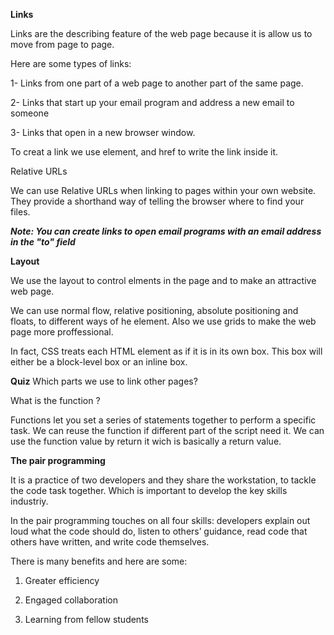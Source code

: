**Links**

Links are the describing feature of the web page because it is allow us to move from page to page. 

Here are some types of links: 

1- Links from one part of a web page to another part of the
same page.

2- Links that start up your email program and address a new
email to someone

3- Links that open in a new browser window.

To creat a link we use <a> element, and href to write the link inside it.

Relative URLs

We can use Relative URLs  when linking to pages within your own
website. They provide a shorthand way of telling the browser where to
find your files.


***Note: You can create links to open email programs with an
email address in the "to" field***


**Layout**

We use the layout to control elments in the page and to make an attractive web page. 

We can use normal flow, relative positioning, absolute positioning and floats, to different ways of he element. Also we use grids to make the web page more proffessional. 

In fact, CSS treats each HTML element as if it is in its
own box. This box will either be a block-level
box or an inline box.

**Quiz**
Which parts we use to link other pages?

What is the function ? 

Functions let you set a series of statements together to perform a
specific task. We can reuse the function if different part of the script need it. 
 We can use the function value by return it wich is basically a return value. 

 **The pair programming**

 It is a practice of two developers and they share the workstation, to tackle the code task together. Which is important to develop the key skills industriy. 

 In the pair programming  touches on all four skills: developers explain out loud what the code should do, listen to others’ guidance, read code that others have written, and write code themselves.

There is many benefits and here are some: 

1. Greater efficiency

2. Engaged collaboration

3. Learning from fellow students





